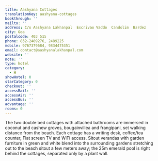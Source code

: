 ```yaml
---
title: Aashyana Cottages
translationKey: aashyana-cottages
bookthrough: ''
mailto: ''
address: C/o Aashyana Lakhanpal  Escrivao Vaddo  Candolim  Bardez
city: Goa
postalcode: 403 515
phone: 832-2489276, 2489225
mobile: 9767379684, 9834475351
email: contact@aashyanalakhanpal.com
website: ''
note: ''
type: hotel
category:
  - H
showHotel: 0
starCategory: 0
checkout: ''
accessRail: ''
accessAir: ''
accessBus: ''
advantage: ''
rooms: 0
---
```

The two double bed cottages with attached bathrooms are immersed in coconut and cashew groves, bougainvillea and frangipani, set walking distance from the beach. Each cottage has a writing desk, coffee/tea counter, Flat screen TV and WiFi access.    Sitout verandas with garden furniture in green and white blend into the surrounding gardens stretching out to the beach sitout a few meters away; the 25m emerald pool is right behind the cottages, separated only by a plant wall.